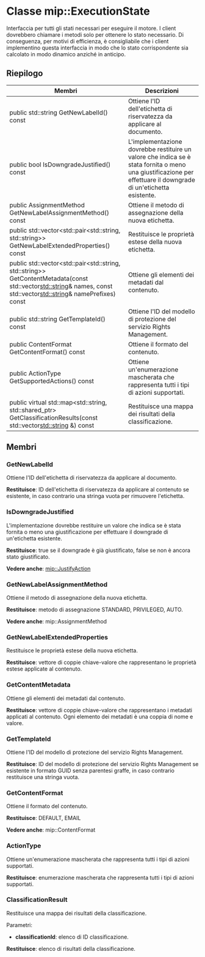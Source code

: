 # <a name="class-mipexecutionstate"></a>Classe mip::ExecutionState 
Interfaccia per tutti gli stati necessari per eseguire il motore.
I client dovrebbero chiamare i metodi solo per ottenere lo stato necessario. Di conseguenza, per motivi di efficienza, è consigliabile che i client implementino questa interfaccia in modo che lo stato corrispondente sia calcolato in modo dinamico anziché in anticipo.
  
## <a name="summary"></a>Riepilogo
 Membri                        | Descrizioni                                
--------------------------------|---------------------------------------------
 public std::string GetNewLabelId() const  |  Ottiene l'ID dell'etichetta di riservatezza da applicare al documento.
 public bool IsDowngradeJustified() const  |  L'implementazione dovrebbe restituire un valore che indica se è stata fornita o meno una giustificazione per effettuare il downgrade di un'etichetta esistente.
 public AssignmentMethod GetNewLabelAssignmentMethod() const  |  Ottiene il metodo di assegnazione della nuova etichetta.
public std::vector<std::pair<std::string, std::string>> GetNewLabelExtendedProperties() const  |  Restituisce le proprietà estese della nuova etichetta.
public std::vector<std::pair<std::string, std::string>> GetContentMetadata(const std::vector<std::string>& names, const std::vector<std::string>& namePrefixes) const  |  Ottiene gli elementi dei metadati dal contenuto.
 public std::string GetTemplateId() const  |  Ottiene l'ID del modello di protezione del servizio Rights Management.
 public ContentFormat GetContentFormat() const  |  Ottiene il formato del contenuto.
 public ActionType GetSupportedActions() const  |  Ottiene un'enumerazione mascherata che rappresenta tutti i tipi di azioni supportati.
public virtual std::map<std::string, std::shared_ptr<ClassificationResult>> GetClassificationResults(const std::vector<std::string> &) const  |  Restituisce una mappa dei risultati della classificazione.
  
## <a name="members"></a>Membri
  
### <a name="getnewlabelid"></a>GetNewLabelId
Ottiene l'ID dell'etichetta di riservatezza da applicare al documento.

  
**Restituisce**: ID dell'etichetta di riservatezza da applicare al contenuto se esistente, in caso contrario una stringa vuota per rimuovere l'etichetta.
  
### <a name="isdowngradejustified"></a>IsDowngradeJustified
L'implementazione dovrebbe restituire un valore che indica se è stata fornita o meno una giustificazione per effettuare il downgrade di un'etichetta esistente.

  
**Restituisce**: true se il downgrade è già giustificato, false se non è ancora stato giustificato. 
  
**Vedere anche**: [mip::JustifyAction](class_mip_justifyaction.md)
  
### <a name="getnewlabelassignmentmethod"></a>GetNewLabelAssignmentMethod
Ottiene il metodo di assegnazione della nuova etichetta.

  
**Restituisce**: metodo di assegnazione STANDARD, PRIVILEGED, AUTO. 
  
**Vedere anche**: mip::AssignmentMethod
  
### <a name="getnewlabelextendedproperties"></a>GetNewLabelExtendedProperties
Restituisce le proprietà estese della nuova etichetta.

  
**Restituisce**: vettore di coppie chiave-valore che rappresentano le proprietà estese applicate al contenuto.
  
### <a name="getcontentmetadata"></a>GetContentMetadata
Ottiene gli elementi dei metadati dal contenuto.

  
**Restituisce**: vettore di coppie chiave-valore che rappresentano i metadati applicati al contenuto. Ogni elemento dei metadati è una coppia di nome e valore.
  
### <a name="gettemplateid"></a>GetTemplateId
Ottiene l'ID del modello di protezione del servizio Rights Management.

  
**Restituisce**: ID del modello di protezione del servizio Rights Management se esistente in formato GUID senza parentesi graffe, in caso contrario restituisce una stringa vuota.
  
### <a name="getcontentformat"></a>GetContentFormat
Ottiene il formato del contenuto.

  
**Restituisce**: DEFAULT, EMAIL 
  
**Vedere anche**: mip::ContentFormat
  
### <a name="actiontype"></a>ActionType
Ottiene un'enumerazione mascherata che rappresenta tutti i tipi di azioni supportati.

  
**Restituisce**: enumerazione mascherata che rappresenta tutti i tipi di azioni supportati.
  
### <a name="classificationresult"></a>ClassificationResult
Restituisce una mappa dei risultati della classificazione.

Parametri:  
* **classificationId**: elenco di ID classificazione. 



  
**Restituisce**: elenco di risultati della classificazione.